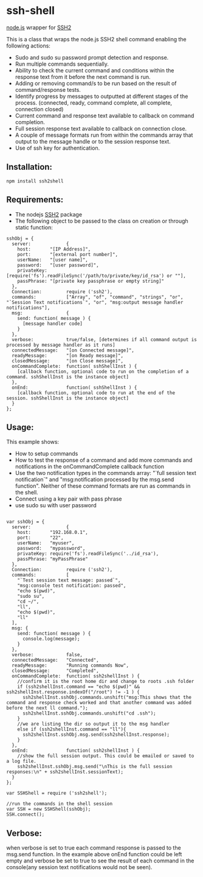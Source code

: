 ssh-shell
======================

[node.js](http://nodejs.org/) wrapper for [SSH2](https://github.com/mscdex/ssh2) 


This is a class that wraps the node.js SSH2 shell command enabling the following actions:

* Sudo and sudo su password prompt detection and response.
* Run multiple commands sequentially.
* Ability to check the current command and conditions within the response text from it before the next command is run.
* Adding or removing command/s to be run based on the result of command/response tests.
* Identify progress by messages to outputted at different stages of the process. (connected, ready, command complete, all complete, connection closed)
* Current command and response text available to callback on command completion.
* Full session response text available to callback on connection close.
* A couple of message formats run from within the commands array that output to the message handle or to the session response text.
* Use of ssh key for authentication.


Installation:
------------
```
npm install ssh2shell
```

Requirements:
------------
* The nodejs [SSH2](https://github.com/mscdex/ssh2) package
* The following object to be passed to the class on creation or through static function:
```
sshObj = {
  server:             {       
    host:       "[IP Address]",
    port:       "[external port number]",
    userName:   "[user name]",
    password:   "[user password]",
    privateKey: [require('fs').readFileSync('/path/to/private/key/id_rsa') or ""],
    passPhrase: "[private key passphrase or empty string]"
  },
  Connection:         require ('ssh2'),
  commands:           ["Array", "of", "command", "strings", "or", "`Session Text notifications`", "or", "msg:output message handler notifications"],
  msg:                {
    send: function( message ) {
      [message handler code]
    }
  }, 
  verbose:            true/false, [determines if all command output is processed by message handler as it runs]
  connectedMessage:   "[on Connected message]",
  readyMessage:       "[on Ready message]",
  closedMessage:      "[on Close message]",
  onCommandComplete:  function( sshShellInst ) {
    [callback function, optional code to run on the completion of a command. sshShellInst is the instance object]
  },
  onEnd:              function( sshShellInst ) {
    [callback function, optional code to run at the end of the session. sshShellInst is the instance object]
  }
};
```    

Usage:
-------
This example shows:
* How to setup commands
* How to test the response of a command and add more commands and notifications in the onCommandComplete callback function
* Use the two notification types in the commands array: "\`full session text notification\`" and "msg:notification processed by the msg.send function". Neither of these command formats are run as commands in the shell.
* Connect using a key pair with pass phrase
* use sudo su with user password 

```

var sshObj = {
  server:             {     
    host:       "192.168.0.1",
    port:       "22",
    userName:   "myuser",
    password:   "mypassword",
    privateKey: require('fs').readFileSync('../id_rsa'),
    passPhrase: "myPassPhrase"
  },
  Connection:         require ('ssh2'),
  commands:           [
    "`Test session text message: passed`",
    "msg:console test notification: passed",
    "echo $(pwd)",
    "sudo su",
    "cd ~/",
    "ll",
    "echo $(pwd)",
    "ll"
  ],
  msg: {
    send: function( message ) {
      console.log(message);
    }
  },
  verbose:            false,
  connectedMessage:   "Connected",
  readyMessage:       "Running commands Now",
  closedMessage:      "Completed",
  onCommandComplete:  function( ssh2shellInst ) {
    //confirm it is the root home dir and change to roots .ssh folder
    if (ssh2shellInst.command == "echo $(pwd)" && ssh2shellInst.response.indexOf("/root") != -1 ) {
      ssh2shellInst.sshObj.commands.unshift("msg:This shows that the command and response check worked and that another command was added before the next ll command.");
      ssh2shellInst.sshObj.commands.unshift("cd .ssh");
    }
    //we are listing the dir so output it to the msg handler
    else if (ssh2shellInst.command == "ll"){      
      ssh2shellInst.sshObj.msg.send(ssh2shellInst.response);
    }
  },
  onEnd:              function( ssh2shellInst ) {
    //show the full session output. This could be emailed or saved to a log file.
    ssh2shellInst.sshObj.msg.send("\nThis is the full session responses:\n" + ssh2shellInst.sessionText);
  }
};

var SSHShell = require ('ssh2shell');

//run the commands in the shell session
var SSH = new SSHShell(sshObj);
SSH.connect();

```

Verbose:
--------
when verbose is set to true each command response is passed to the msg.send function.
In the example above onEnd function could be left empty and verbose be set to true to see the result of each command in the console(any session text notifications would not be seen).
